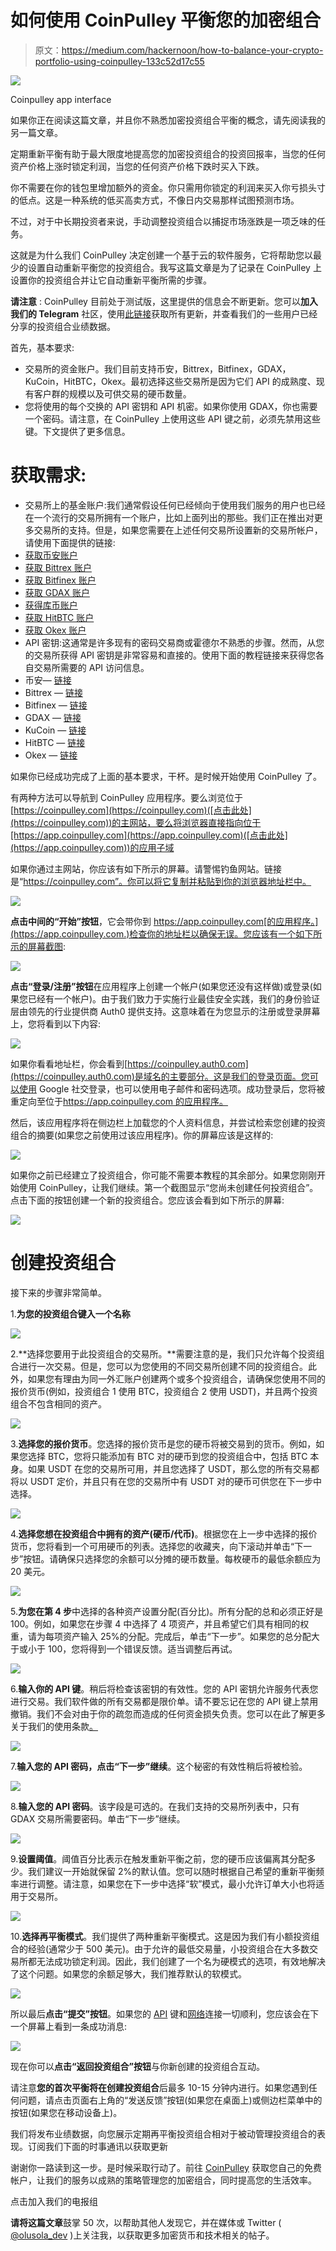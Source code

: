 # 如何使用 CoinPulley 平衡您的加密组合

> 原文：<https://medium.com/hackernoon/how-to-balance-your-crypto-portfolio-using-coinpulley-133c52d17c55>

![](img/92f69e066c94ca1eae8afe1e43946087.png)

Coinpulley app interface

如果你正在阅读这篇文章，并且你不熟悉加密投资组合平衡的概念，请先阅读我的另一篇文章。

定期重新平衡有助于最大限度地提高您的加密投资组合的投资回报率，当您的任何资产价格上涨时锁定利润，当您的任何资产价格下跌时买入下跌。

你不需要在你的钱包里增加额外的资金。你只需用你锁定的利润来买入你亏损头寸的低点。这是一种系统的低买高卖方式，不像日内交易那样试图预测市场。

不过，对于中长期投资者来说，手动调整投资组合以捕捉市场涨跌是一项乏味的任务。

这就是为什么我们 CoinPulley 决定创建一个基于云的软件服务，它将帮助您以最少的设置自动重新平衡您的投资组合。我写这篇文章是为了记录在 CoinPulley 上设置你的投资组合并让它自动重新平衡所需的步骤。

**请注意** : CoinPulley 目前处于测试版，这里提供的信息会不断更新。您可以**加入我们的 Telegram** 社区，使用[此链接](https://t.me/joinchat/F8XT3EqcpM_83Hq9Lmdi1Q)获取所有更新，并查看我们的一些用户已经分享的投资组合业绩数据。

首先，基本要求:

*   交易所的资金账户。我们目前支持币安，Bittrex，Bitfinex，GDAX，KuCoin，HitBTC，Okex。最初选择这些交易所是因为它们 API 的成熟度、现有客户群的规模以及可供交易的硬币数量。
*   您将使用的每个交换的 API 密钥和 API 机密。如果你使用 GDAX，你也需要一个密码。请注意，在 CoinPulley 上使用这些 API 键之前，必须先禁用这些键。下文提供了更多信息。

# 获取需求:

*   交易所上的基金账户:我们通常假设任何已经倾向于使用我们服务的用户也已经在一个流行的交易所拥有一个账户，比如上面列出的那些。我们正在推出对更多交易所的支持。但是，如果您需要在上述任何交易所设置新的交易所帐户，请使用下面提供的链接:
*   [获取币安账户](https://www.binance.com/register.html)
*   [获取 Bittrex 账户](https://bittrex.com/account/register)
*   [获取 Bitfinex 账户](https://www.bitfinex.com/)
*   [获取 GDAX 账户](https://www.gdax.com)
*   [获得库币账户](https://www.kucoin.com/)
*   [获取 HitBTC 账户](https://hitbtc.com/)
*   [获取 Okex 账户](https://www.okex.com/)
*   API 密钥:这通常是许多现有的密码交易商或霍德尔不熟悉的步骤。然而，从您的交易所获得 API 密钥是非常容易和直接的。使用下面的教程链接来获得您各自交易所需要的 API 访问信息。
*   币安— [链接](https://support.binance.com/hc/en-us/articles/360002502072-How-to-create-API)
*   Bittrex — [链接](https://www.youtube.com/watch?v=PoC8kK35Xxk)
*   Bitfinex — [链接](https://support.bitfinex.com/hc/en-us/articles/115002349625-API-Key-Setup-Login)
*   GDAX — [链接](https://support.gdax.com/customer/en/portal/articles/2425383-how-can-i-create-an-api-key-for-gdax-)
*   KuCoin — [链接](https://www.youtube.com/watch?v=32KX_xkRIOQ)
*   HitBTC — [链接](https://www.youtube.com/watch?v=DCp1Ltywh20)
*   Okex — [链接](https://www.youtube.com/watch?v=qlLJyV4z_Bo)

如果你已经成功完成了上面的基本要求，干杯。是时候开始使用 CoinPulley 了。

有两种方法可以导航到 CoinPulley 应用程序。要么浏览位于[https://coinpulley.com](https://coinpulley.com)([点击此处](https://coinpulley.com))的主网站，要么将浏览器直接指向位于[https://app.coinpulley.com](https://app.coinpulley.com)([点击此处](https://app.coinpulley.com))的应用子域

如果你通过主网站，你应该有如下所示的屏幕。请警惕钓鱼网站。链接是“https://coinpulley.com”。你可以将它复制并粘贴到你的浏览器地址栏中。

![](img/f30f3c5e0025d76a06def0fac50196b7.png)

**点击中间的“开始”按钮**，它会带你到 https://app.coinpulley.com[的应用程序。](https://app.coinpulley.com.)检查你的地址栏以确保无误。您应该有一个如下所示的屏幕截图:

![](img/45fca2c0bcfa5353df6a619275592dee.png)

**点击“登录/注册”按钮**在应用程序上创建一个帐户(如果您还没有这样做)或登录(如果您已经有一个帐户)。由于我们致力于实施行业最佳安全实践，我们的身份验证层由领先的行业提供商 Auth0 提供支持。这意味着在为您显示的注册或登录屏幕上，您将看到以下内容:

![](img/6204e5e4166539f9f532b8a881406d74.png)

如果你看看地址栏，你会看到[https://coinpulley.auth0.com](https://coinpulley.auth0.com)是域名的主要部分。这是我们的登录页面。您可以使用 Google 社交登录，也可以使用电子邮件和密码选项。成功登录后，您将被重定向至位于[https://app.coinpulley.com 的应用程序。](https://app.coinpulley.com.)

然后，该应用程序将在侧边栏上加载您的个人资料信息，并尝试检索您创建的投资组合的摘要(如果您之前使用过该应用程序)。你的屏幕应该是这样的:

![](img/967a7f852aa0f75ff69f2385e7fd0241.png)

如果你之前已经建立了投资组合，你可能不需要本教程的其余部分。如果您刚刚开始使用 CoinPulley，让我们继续。第一个截图显示“您尚未创建任何投资组合”。点击下面的按钮创建一个新的投资组合。您应该会看到如下所示的屏幕:

![](img/b1c4fca69cf801e2ed572b95587797ed.png)

# **创建投资组合**

接下来的步骤非常简单。

1.**为您的投资组合键入一个名称**

![](img/8ab9a4e581e267f0954c09089ba41383.png)

2.**选择您要用于此投资组合的交易所。**需要注意的是，我们只允许每个投资组合进行一次交易。但是，您可以为您使用的不同交易所创建不同的投资组合。此外，如果您有理由为同一外汇账户创建两个或多个投资组合，请确保您使用不同的报价货币(例如，投资组合 1 使用 BTC，投资组合 2 使用 USDT)，并且两个投资组合不包含相同的资产。

![](img/7cf2b8a829b9bd9f545cbfb3197f1019.png)

3.**选择您的报价货币**。您选择的报价货币是您的硬币将被交易到的货币。例如，如果您选择 BTC，您将只能添加有 BTC 对的硬币到您的投资组合中，包括 BTC 本身。如果 USDT 在您的交易所可用，并且您选择了 USDT，那么您的所有交易都将以 USDT 定价，并且只有在您的交易所中有 USDT 对的硬币可供您在下一步中选择。

![](img/1bcc918d816860421f05c255007c2f2f.png)

4.**选择您想在投资组合中拥有的资产(硬币/代币)**。根据您在上一步中选择的报价货币，您将看到一个可用硬币的列表。选择您的收藏夹，向下滚动并单击“下一步”按钮。请确保只选择您的余额可以分摊的硬币数量。每枚硬币的最低余额应为 20 美元。

![](img/a9427e2690d0977680cc5abdca3533be.png)

5.**为您在第 4 步**中选择的各种资产设置分配(百分比)。所有分配的总和必须正好是 100。例如，如果您在步骤 4 中选择了 4 项资产，并且希望它们具有相同的权重，请为每项资产输入 25%的分配。完成后，单击“下一步”。如果您的总分配大于或小于 100，您将得到一个错误反馈。适当调整后再试。

![](img/b5d207809c91cdfcdbbe49c943b09026.png)

6.**输入你的 API 键**。稍后将检查该密钥的有效性。您的 API 密钥允许服务代表您进行交易。我们软件做的所有交易都是限价单。请不要忘记在您的 API 键上禁用撤销。我们不会对由于你的疏忽而造成的任何资金损失负责。您可以在此了解更多关于我们的使用条款[。](https://coinpulley.com/terms-of-use.html)

![](img/4399c7657d944bc8c4396b3ab0aa3037.png)

7.**输入您的 API 密码，点击“下一步”继续**。这个秘密的有效性稍后将被检验。

![](img/16f5a528c57082d808a6ca6ac3ce8f4f.png)

8.**输入您的 API 密码**。该字段是可选的。在我们支持的交易所列表中，只有 GDAX 交易所需要密码。单击“下一步”继续。

![](img/02127ffffdf53fc3b17bed602979f97f.png)

9.**设置阈值**。阈值百分比表示在触发重新平衡之前，您的硬币应该偏离其分配多少。我们建议一开始就保留 2%的默认值。您可以随时根据自己希望的重新平衡频率进行调整。请注意，如果您在下一步中选择“软”模式，最小允许订单大小也将适用于交易所。

![](img/07bc6abdeef4aa889d341ee4b5a22329.png)

10.**选择再平衡模式**。我们提供了两种重新平衡模式。这是因为我们有小额投资组合的经验(通常少于 500 美元)。由于允许的最低交易量，小投资组合在大多数交易所都无法成功锁定利润。因此，我们创建了一个名为硬模式的选项，有效地解决了这个问题。如果您的余额足够大，我们推荐默认的软模式。

![](img/51711f52268443ea415f8fc33787e124.png)

所以最后**点击“提交”按钮**。如果您的 [API](https://hackernoon.com/tagged/api) 键和[网络](https://hackernoon.com/tagged/network)连接一切顺利，您应该会在下一个屏幕上看到一条成功消息:

![](img/b15f1bcb33752eaf6242518acf3eb3be.png)

现在你可以**点击“返回投资组合”按钮**与你新创建的投资组合互动。

请注意**您的首次平衡将在创建投资组合**后最多 10-15 分钟内进行。如果您遇到任何问题，请点击页面右上角的“发送反馈”按钮(如果您在桌面上)或侧边栏菜单中的按钮(如果您在移动设备上)。

我们将发布业绩数据，向您展示定期再平衡投资组合相对于被动管理投资组合的表现。订阅我们下面的时事通讯以获取更新

谢谢你一路读到这一步。是时候采取行动了。前往 [CoinPulley](https://app.coinpulley.com) 获取您自己的免费帐户，让我们的服务以成熟的策略管理您的加密组合，同时提高您的生活效率。

点击加入我们的电报组

**请将这篇文章**鼓掌 50 次，以帮助其他人发现它，并在媒体或 Twitter ( [@olusola_dev](http://twitter.com/olusola_dev) )上关注我，以获取更多加密货币和技术相关的帖子。